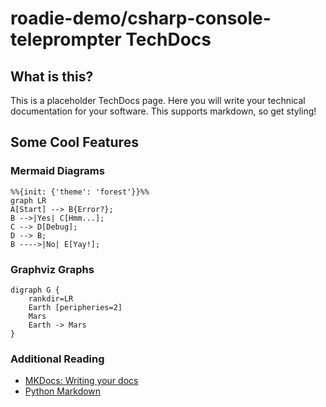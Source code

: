 # roadie-demo/csharp-console-teleprompter TechDocs


## What is this?

This is a placeholder TechDocs page. Here you will write your technical documentation for your software. This supports markdown, so get styling!

## Some Cool Features

### Mermaid Diagrams

```mermaid
%%{init: {'theme': 'forest'}}%%
graph LR
A[Start] --> B{Error?};
B -->|Yes| C[Hmm...];
C --> D[Debug];
D --> B;
B ---->|No| E[Yay!];
```

### Graphviz Graphs

```graphviz dot example.svg
digraph G {
    rankdir=LR
    Earth [peripheries=2]
    Mars
    Earth -> Mars
}
```

### Additional Reading

- [MKDocs: Writing your docs](https://www.mkdocs.org/user-guide/writing-your-docs/)
- [Python Markdown](https://python-markdown.github.io/)

